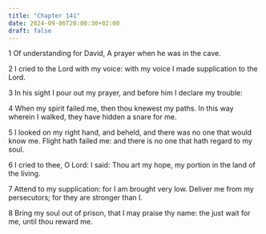 ```yaml
---
title: "Chapter 141"
date: 2024-09-06T20:00:30+02:00
draft: false
---
```



1 Of understanding for David, A prayer when he was in the cave.

2 I cried to the Lord with my voice: with my voice I made supplication to the Lord.

3 In his sight I pour out my prayer, and before him I declare my trouble:

4 When my spirit failed me, then thou knewest my paths. In this way wherein I walked, they have hidden a snare for me.

5 I looked on my right hand, and beheld, and there was no one that would know me. Flight hath failed me: and there is no one that hath regard to my soul.

6 I cried to thee, O Lord: I said: Thou art my hope, my portion in the land of the living.

7 Attend to my supplication: for I am brought very low. Deliver me from my persecutors; for they are stronger than I.

8 Bring my soul out of prison, that I may praise thy name: the just wait for me, until thou reward me.

